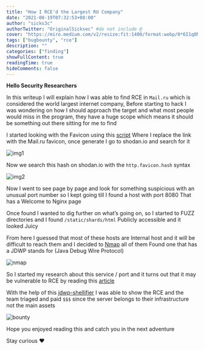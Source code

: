 ```yaml
---
title: "How I RCE'd the Largest RU Company"
date: "2021-08-19T07:32:53+08:00"
author: "sicks3c"
authorTwitter: "OriginalSicksec" #do not include @
cover: "https://miro.medium.com/v2/resize:fit:1400/format:webp/0*6I1qONtwJ1kgELMI"
tags: ["bugbounty", "rce"]
description: ""
categories: ["finding"]
showFullContent: true
readingTime: true
hideComments: false
--- 
```


**Hello Security Researchers**

In this writeup I will explain how I was able to find RCE in `Mail.ru` which is considered the world largest internet company,
Before starting to hack I was wondering on how I should approach the target and what most people would miss in the program, they have a huge scope which means it should be something out there sitting for me to find

I started looking with the Favicon using this [script](https://gist.github.com/yehgdotnet/b9dfc618108d2f05845c4d8e28c5fc6a)
Where I replace the link with the Mail.ru favicon, once generate I go to shodan.io and search for it

![img1](https://miro.medium.com/v2/resize:fit:1400/format:webp/1*QaglJY1N4ZmUe7x65Wru3w.png)

Now we search this hash on shodan.io with the `http.favicon.hash` syntax

![img2](https://miro.medium.com/v2/resize:fit:1400/format:webp/1*pmEgkNtfn3FhxTLg4U8Uiw.png)

Now I went to see page by page and look for something suspicious with an unusual port number so I kept going till I found a host with port 8080
That has a Welcome to Nginx page

Once found I wanted to dig further on what’s going on, so I started to FUZZ directories and I found `/static/shards/html` Publicly accessible and it looked Juicy


From here I guessed that most of these hosts are Internal host and it will be difficult to reach them and I decided to [Nmap](https://nmap.org/) all of them
Found one that has a JDWP stands for (Java Debug Wire Protocol)

![nmap](https://miro.medium.com/v2/resize:fit:1400/format:webp/1*1SOscii9_Beb5q4xEn-8-A.png)

So I started my research about this service / port and it turns out that it may be vulnerable to RCE by reading this [article](https://ioactive.com/hacking-java-debug-wire-protocol-or-how/)

With the help of this [jdwp-shellifier](https://github.com/IOActive/jdwp-shellifier) I was able to show the RCE and the team triaged and paid `$$$` since the server belongs to their infrastructure not the main assets

![bounty](https://miro.medium.com/v2/resize:fit:1400/format:webp/1*SRItvaGIGW_67n-mvXNBcA.png)

Hope you enjoyed reading this and catch you in the next adventure

Stay curious ❤